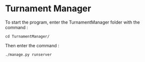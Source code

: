 # Turnament Manager

To start the program, enter the TurnamentManager folder with the command : 

`cd TurnamentManager/`

Then enter the command :

`./manage.py runserver` 
